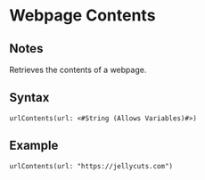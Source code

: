 # Webpage Contents

## Notes
Retrieves the contents of a webpage.

## Syntax

```
urlContents(url: <#String (Allows Variables)#>)
```

## Example
```
urlContents(url: "https://jellycuts.com")
```